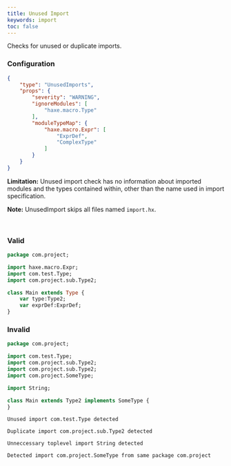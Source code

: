 ```yaml
---
title: Unused Import
keywords: import
toc: false
---
```


Checks for unused or duplicate imports.

### Configuration

```json
{
	"type": "UnusedImports",
	"props": {
		"severity": "WARNING",
		"ignoreModules": [
			"haxe.macro.Type"
		],
		"moduleTypeMap": {
			"haxe.macro.Expr": [
				"ExprDef",
				"ComplexType"
			]
		}
	}
}
```

**Limitation:** Unused import check has no information about imported modules and the types contained within, other than the name used in import specification.

**Note:** UnusedImport skips all files named `import.hx`.

<br>

### Valid

```haxe
package com.project;

import haxe.macro.Expr;
import com.test.Type;
import com.project.sub.Type2;

class Main extends Type {
	var type:Type2;
	var exprDef:ExprDef;
}
```

### Invalid

```haxe
package com.project;

import com.test.Type;
import com.project.sub.Type2;
import com.project.sub.Type2;
import com.project.SomeType;

import String;

class Main extends Type2 implements SomeType {
}
```

`Unused import com.test.Type detected`


`Duplicate import com.project.sub.Type2 detected`


`Unneccessary toplevel import String detected`


`Detected import com.project.SomeType from same package com.project`